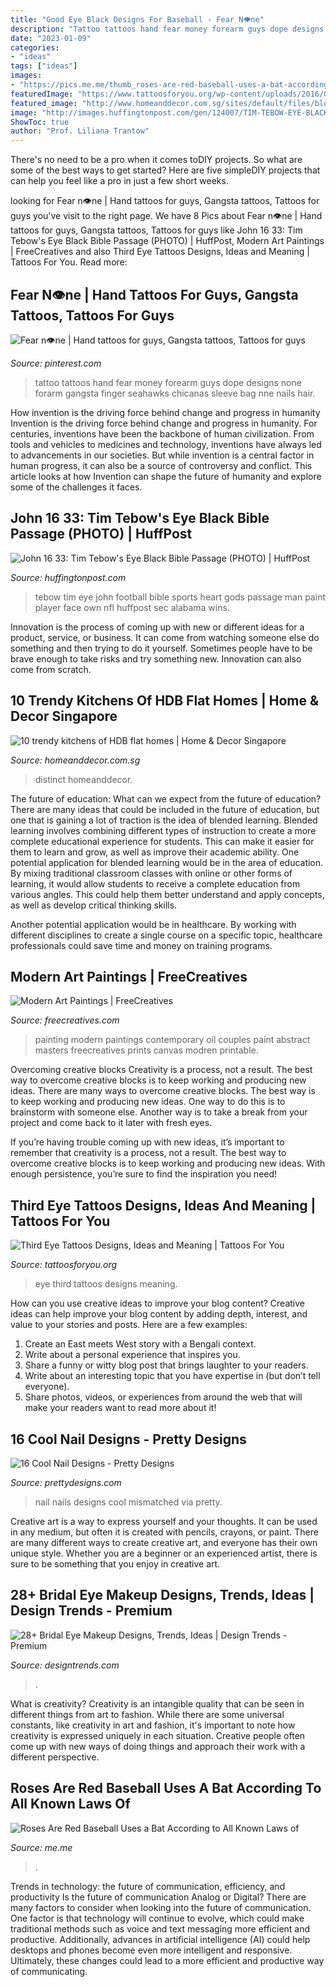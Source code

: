 ```yaml
---
title: "Good Eye Black Designs For Baseball - Fear N👁ne"
description: "Tattoo tattoos hand fear money forearm guys dope designs none forarm gangsta finger seahawks chicanas sleeve bag nne nails hair"
date: "2023-01-09"
categories:
- "ideas"
tags: ["ideas"]
images:
- "https://pics.me.me/thumb_roses-are-red-baseball-uses-a-bat-according-to-all-63456518.png"
featuredImage: "https://www.tattoosforyou.org/wp-content/uploads/2016/08/Third-Eye-Tattoos-for-Men.jpg"
featured_image: "http://www.homeanddecor.com.sg/sites/default/files/blog/2016/12/54741-distinct-identity.jpg"
image: "http://images.huffingtonpost.com/gen/124007/TIM-TEBOW-EYE-BLACK.jpg"
ShowToc: true
author: "Prof. Liliana Trantow"
---
```



There's no need to be a pro when it comes toDIY projects. So what are some of the best ways to get started? Here are five simpleDIY projects that can help you feel like a pro in just a few short weeks.

	

		
looking for Fear n👁ne | Hand tattoos for guys, Gangsta tattoos, Tattoos for guys you've visit to the right page. We have 8 Pics about Fear n👁ne | Hand tattoos for guys, Gangsta tattoos, Tattoos for guys like John 16 33: Tim Tebow&#039;s Eye Black Bible Passage (PHOTO) | HuffPost, Modern Art Paintings | FreeCreatives and also Third Eye Tattoos Designs, Ideas and Meaning | Tattoos For You. Read more:
		
    
## Fear N👁ne | Hand Tattoos For Guys, Gangsta Tattoos, Tattoos For Guys

<img loading=lazy src="https://i.pinimg.com/736x/e0/d9/47/e0d947d521b5a81f7123812702505f45.jpg" onerror="this.onerror=null;this.src='https://tse1.mm.bing.net/th?id=OIP.F4QucFOmn6-f1YL4ttxf5gHaHC&amp;pid=15.1';" alt="Fear n👁ne | Hand tattoos for guys, Gangsta tattoos, Tattoos for guys">

_Source: pinterest.com_

>tattoo tattoos hand fear money forearm guys dope designs none forarm gangsta finger seahawks chicanas sleeve bag nne nails hair. 

	

How invention is the driving force behind change and progress in humanity
Invention is the driving force behind change and progress in humanity. For centuries, inventions have been the backbone of human civilization. From tools and vehicles to medicines and technology, inventions have always led to advancements in our societies. But while invention is a central factor in human progress, it can also be a source of controversy and conflict. This article looks at how Invention can shape the future of humanity and explore some of the challenges it faces.

    
## John 16 33: Tim Tebow&#039;s Eye Black Bible Passage (PHOTO) | HuffPost

<img loading=lazy src="http://images.huffingtonpost.com/gen/124007/TIM-TEBOW-EYE-BLACK.jpg" onerror="this.onerror=null;this.src='https://tse4.mm.bing.net/th?id=OIP.DelTR980lSESlGB_JvuevgHaFQ&amp;pid=15.1';" alt="John 16 33: Tim Tebow&#039;s Eye Black Bible Passage (PHOTO) | HuffPost">

_Source: huffingtonpost.com_

>tebow tim eye john football bible sports heart gods passage man paint player face own nfl huffpost sec alabama wins. 

	

Innovation is the process of coming up with new or different ideas for a product, service, or business. It can come from watching someone else do something and then trying to do it yourself. Sometimes people have to be brave enough to take risks and try something new. Innovation can also come from scratch.

    
## 10 Trendy Kitchens Of HDB Flat Homes | Home &amp; Decor Singapore

<img loading=lazy src="http://www.homeanddecor.com.sg/sites/default/files/blog/2016/12/54741-distinct-identity.jpg" onerror="this.onerror=null;this.src='https://tse3.mm.bing.net/th?id=OIP.BGOl24-1IB6lG4KbF1pvPwHaLG&amp;pid=15.1';" alt="10 trendy kitchens of HDB flat homes | Home &amp; Decor Singapore">

_Source: homeanddecor.com.sg_

>distinct homeanddecor. 

	

The future of education: What can we expect from the future of education?
There are many ideas that could be included in the future of education, but one that is gaining a lot of traction is the idea of blended learning. Blended learning involves combining different types of instruction to create a more complete educational experience for students. This can make it easier for them to learn and grow, as well as improve their academic ability.
One potential application for blended learning would be in the area of education. By mixing traditional classroom classes with online or other forms of learning, it would allow students to receive a complete education from various angles. This could help them better understand and apply concepts, as well as develop critical thinking skills.

Another potential application would be in healthcare. By working with different disciplines to create a single course on a specific topic, healthcare professionals could save time and money on training programs.

    
## Modern Art Paintings | FreeCreatives

<img loading=lazy src="http://images.freecreatives.com/wp-content/uploads/2015/03/Couples-modern-Paintings.jpg" onerror="this.onerror=null;this.src='https://tse1.mm.bing.net/th?id=OIP.985Vp1GXuxkXJu1awynGqgHaE8&amp;pid=15.1';" alt="Modern Art Paintings | FreeCreatives">

_Source: freecreatives.com_

>painting modern paintings contemporary oil couples paint abstract masters freecreatives prints canvas modren printable. 

	

Overcoming creative blocks
Creativity is a process, not a result. The best way to overcome creative blocks is to keep working and producing new ideas.
There are many ways to overcome creative blocks. The best way is to keep working and producing new ideas. One way to do this is to brainstorm with someone else. Another way is to take a break from your project and come back to it later with fresh eyes.

If you’re having trouble coming up with new ideas, it’s important to remember that creativity is a process, not a result. The best way to overcome creative blocks is to keep working and producing new ideas. With enough persistence, you’re sure to find the inspiration you need!

    
## Third Eye Tattoos Designs, Ideas And Meaning | Tattoos For You

<img loading=lazy src="https://www.tattoosforyou.org/wp-content/uploads/2016/08/Third-Eye-Tattoos-for-Men.jpg" onerror="this.onerror=null;this.src='https://tse2.mm.bing.net/th?id=OIP.z1n8DqxwDqNgEJeWdqI_4gHaJ4&amp;pid=15.1';" alt="Third Eye Tattoos Designs, Ideas and Meaning | Tattoos For You">

_Source: tattoosforyou.org_

>eye third tattoos designs meaning. 

	

How can you use creative ideas to improve your blog content?
Creative ideas can help improve your blog content by adding depth, interest, and value to your stories and posts. Here are a few examples:
1. Create an East meets West story with a Bengali context.
2. Write about a personal experience that inspires you.
3. Share a funny or witty blog post that brings laughter to your readers.
4. Write about an interesting topic that you have expertise in (but don’t tell everyone).  
5. Share photos, videos, or experiences from around the web that will make your readers want to read more about it!

    
## 16 Cool Nail Designs - Pretty Designs

<img loading=lazy src="http://www.prettydesigns.com/wp-content/uploads/2014/03/Mismatched-Nails6.jpg" onerror="this.onerror=null;this.src='https://tse2.mm.bing.net/th?id=OIP.lwcpm9oITDbg2_nC--6M-AHaJ3&amp;pid=15.1';" alt="16 Cool Nail Designs - Pretty Designs">

_Source: prettydesigns.com_

>nail nails designs cool mismatched via pretty. 

	

Creative art is a way to express yourself and your thoughts. It can be used in any medium, but often it is created with pencils, crayons, or paint. There are many different ways to create creative art, and everyone has their own unique style. Whether you are a beginner or an experienced artist, there is sure to be something that you enjoy in creative art.

    
## 28+ Bridal Eye Makeup Designs, Trends, Ideas | Design Trends - Premium

<img loading=lazy src="https://images.designtrends.com/wp-content/uploads/2016/04/12121952/Simple-Bridal-Eye-Makeup-Trend.jpg" onerror="this.onerror=null;this.src='https://tse4.mm.bing.net/th?id=OIP.1JjCEfVit3L0Tb-3fpv4UgHaHa&amp;pid=15.1';" alt="28+ Bridal Eye Makeup Designs, Trends, Ideas | Design Trends - Premium">

_Source: designtrends.com_

>. 

	

What is creativity?
Creativity is an intangible quality that can be seen in different things from art to fashion. While there are some universal constants, like creativity in art and fashion, it's important to note how creativity is expressed uniquely in each situation. Creative people often come up with new ways of doing things and approach their work with a different perspective.

    
## Roses Are Red Baseball Uses A Bat According To All Known Laws Of

<img loading=lazy src="https://pics.me.me/thumb_roses-are-red-baseball-uses-a-bat-according-to-all-63456518.png" onerror="this.onerror=null;this.src='https://tse2.mm.bing.net/th?id=OIP.LvokjBqbfCYlerI-d8xtbwAAAA&amp;pid=15.1';" alt="Roses Are Red Baseball Uses a Bat According to All Known Laws of">

_Source: me.me_

>. 

	

Trends in technology: the future of communication, efficiency, and productivity
Is the future of communication Analog or Digital? 
There are many factors to consider when looking into the future of communication. One factor is that technology will continue to evolve, which could make traditional methods such as voice and text messaging more efficient and productive. Additionally, advances in artificial intelligence (AI) could help desktops and phones become even more intelligent and responsive. Ultimately, these changes could lead to a more efficient and productive way of communicating.

